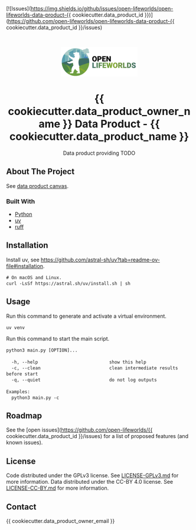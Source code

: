 [![Issues](https://img.shields.io/github/issues/open-lifeworlds/open-lifeworlds-data-product-{{ cookiecutter.data_product_id }})](https://github.com/open-lifeworlds/open-lifeworlds-data-product-{{ cookiecutter.data_product_id }}/issues)

<br />
<p align="center">
  <a href="https://github.com/open-lifeworlds/open-lifeworlds-data-product-{{ cookiecutter.data_product_id }}">
    <img src="logo-with-text.png" alt="Logo" style="height: 80px; ">
  </a>

  <h1 align="center">{{ cookiecutter.data_product_owner_name }} Data Product - {{ cookiecutter.data_product_name }}</h1>

  <p align="center">
    Data product providing TODO</a>
  </p>
</p>

## About The Project

See [data product canvas](docs/data-product-canvas.md).

### Built With

* [Python](https://www.python.org/)
* [uv](https://docs.astral.sh/uv/)
* [ruff](https://docs.astral.sh/ruff/)

## Installation

Install uv, see https://github.com/astral-sh/uv?tab=readme-ov-file#installation.

```shell
# On macOS and Linux.
curl -LsSf https://astral.sh/uv/install.sh | sh
```

## Usage

Run this command to generate and activate a virtual environment.

```shell
uv venv
```

Run this command to start the main script.

```shell
python3 main.py [OPTION]...

  -h, --help                           show this help
  -c, --clean                          clean intermediate results before start
  -q, --quiet                          do not log outputs

Examples:
  python3 main.py -c
```

## Roadmap

See the [open issues](https://github.com/open-lifeworlds/{{ cookiecutter.data_product_id }}/issues) for a list of
proposed features (and
known issues).

## License

Code distributed under the GPLv3 license. See [LICENSE-GPLv3.md](./LICENSE-GPL) for more information.
Data distributed under the CC-BY 4.0 license. See [LICENSE-CC-BY.md](./LICENSE-CC-BY.md) for more information.

## Contact

{{ cookiecutter.data_product_owner_email }}
